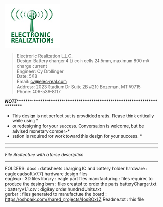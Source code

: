 
![ER_LOGO](/docs/github.png)
>Electronic Realization L.L.C.								   
>Design: Battery charger 4 Li coin cells 24.5mm, maximum 800 mA charge current		   
>Engineer: Cy Drollinger								   
>Date: 5/18												           
>Email: cy@elec-real.com								   
>Address: 2023 Stadium Dr Suite 2B #210 Bozeman, MT 59715				   
>Phone: 406-539-8117	

*******NOTE*********************************************************************************
* This design is not perfect but is provdided gratis. Please think critically while using  *
* or redesigning for your success. Conversation is welcome, but be advised monetary compen-*
* sation is required for work toward this design for your success.			   *
********************************************************************************************	 
*******************************************
*File Arcitecture with a terse description*
*******************************************

FOLDERS:
	docs		: datasheets charging IC and battery holder
	hardware	: eagle cadsoft(v7.7) hardware design files 	
		eagleup		: 3D files 
		library		: eagle part files 
		manufacturing	: files required to produce the desing
			bom	: files created to order the parts
					batteryCharger.txt	: 
					batteryv1.1.csv		: digikey order
					hundredUnits.txt	
			gerber	: files generated to manufacture the board
				: https://oshpark.com/shared_projects/4os8OxLZ
	Readme.txt	: this file
	
